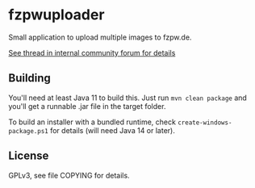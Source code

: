 # fzpwuploader

Small application to upload multiple images to fzpw.de.

[See thread in internal community forum for details](https://freizeitparkweb.de/cgi-bin/dcf/dcboard.cgi?az=show_thread&forum=DCForumID51&om=403&omm=17&viewmode=threaded)

## Building

You'll need at least Java 11 to build this. Just run `mvn clean package` and you'll get a runnable .jar file in the target folder.

To build an installer with a bundled runtime, check `create-windows-package.ps1` for details (will need Java 14 or later).

## License

GPLv3, see file COPYING for details.

